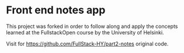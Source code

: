 # Front end notes app

This project was forked in order to follow along and apply the concepts learned at the FullstackOpen course by the University of Helsinki.

Visit for https://github.com/FullStack-HY/part2-notes original code.
